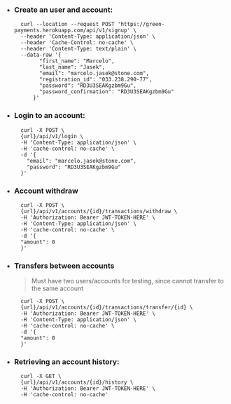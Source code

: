 - ### Create an user and account:

  ```
    curl --location --request POST 'https://green-payments.herokuapp.com/api/v1/signup' \
    --header 'Content-Type: application/json' \
    --header 'Cache-Control: no-cache' \
    --header 'Content-Type: text/plain' \
    --data-raw '{
          "first_name": "Marcelo",
          "last_name": "Jasek",
          "email": "marcelo.jasek@stone.com",
          "registration_id": "033.238.290-77",
          "password": "RD3U3SEAKgzbm9Gu",
          "password_confirmation": "RD3U3SEAKgzbm9Gu"
        }'
  ```

- ### Login to an account:

  ```
    curl -X POST \
    {url}/api/v1/login \
    -H 'Content-Type: application/json' \
    -H 'cache-control: no-cache' \
    -d '{
      "email": "marcelo.jasek@stone.com",
      "password": "RD3U3SEAKgzbm9Gu"
    }'
  ```

- ### Account withdraw

  ```
    curl -X POST \
    {url}/api/v1/accounts/{id}/transactions/withdraw \
    -H 'Authorization: Bearer JWT-TOKEN-HERE' \
    -H 'Content-Type: application/json' \
    -H 'cache-control: no-cache' \
    -d '{
    "amount": 0
    }'
  ```

- ### Transfers between accounts

  > Must have two users/accounts for testing, since cannot transfer to the same account

  ```
    curl -X POST \
    {url}/api/v1/accounts/{id}/transactions/transfer/{id} \
    -H 'Authorization: Bearer JWT-TOKEN-HERE' \
    -H 'Content-Type: application/json' \
    -H 'cache-control: no-cache' \
    -d '{
    "amount": 0
    }'
  ```

- ### Retrieving an account history:

  ```
    curl -X GET \
    {url}/api/v1/accounts/{id}/history \
    -H 'Authorization: Bearer JWT-TOKEN-HERE' \
    -H 'cache-control: no-cache'
  ```
